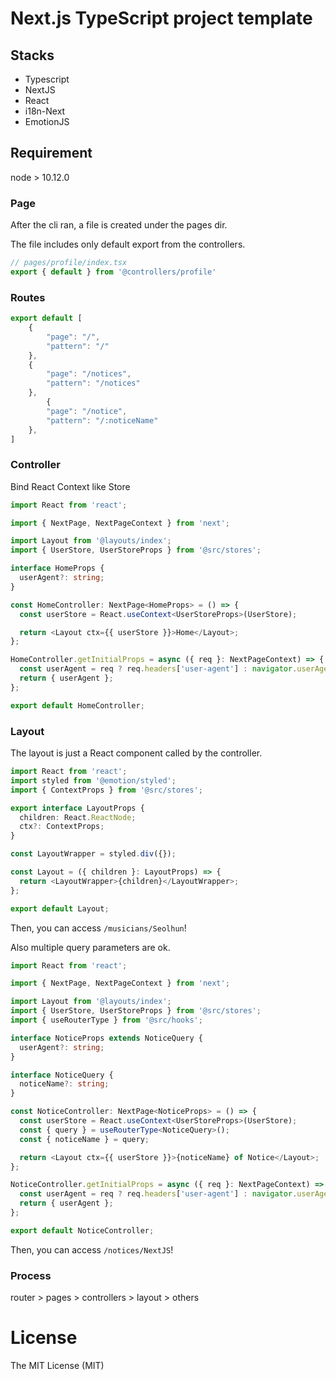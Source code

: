 # Next.js TypeScript project template

## Stacks
- Typescript
- NextJS
- React
- i18n-Next
- EmotionJS

## Requirement

node > 10.12.0

### Page

After the cli ran, a file is created under the pages dir.

The file includes only default export from the controllers.

```ts
// pages/profile/index.tsx
export { default } from '@controllers/profile'

```
### Routes

```ts
export default [
	{
		"page": "/",
		"pattern": "/"
	},
	{
		"page": "/notices",
		"pattern": "/notices"
	},
		{
		"page": "/notice",
		"pattern": "/:noticeName"
	},
]
```

### Controller

Bind React Context like Store

```ts
import React from 'react';

import { NextPage, NextPageContext } from 'next';

import Layout from '@layouts/index';
import { UserStore, UserStoreProps } from '@src/stores';

interface HomeProps {
  userAgent?: string;
}

const HomeController: NextPage<HomeProps> = () => {
  const userStore = React.useContext<UserStoreProps>(UserStore);

  return <Layout ctx={{ userStore }}>Home</Layout>;
};

HomeController.getInitialProps = async ({ req }: NextPageContext) => {
  const userAgent = req ? req.headers['user-agent'] : navigator.userAgent;
  return { userAgent };
};

export default HomeController;

```

### Layout

The layout is just a React component called by the controller.

```ts
import React from 'react';
import styled from '@emotion/styled';
import { ContextProps } from '@src/stores';

export interface LayoutProps {
  children: React.ReactNode;
  ctx?: ContextProps;
}

const LayoutWrapper = styled.div({});

const Layout = ({ children }: LayoutProps) => {
  return <LayoutWrapper>{children}</LayoutWrapper>;
};

export default Layout;
```

Then, you can access `/musicians/Seolhun`!

Also multiple query parameters are ok.

```ts
import React from 'react';

import { NextPage, NextPageContext } from 'next';

import Layout from '@layouts/index';
import { UserStore, UserStoreProps } from '@src/stores';
import { useRouterType } from '@src/hooks';

interface NoticeProps extends NoticeQuery {
  userAgent?: string;
}

interface NoticeQuery {
  noticeName?: string;
}

const NoticeController: NextPage<NoticeProps> = () => {
  const userStore = React.useContext<UserStoreProps>(UserStore);
  const { query } = useRouterType<NoticeQuery>();
  const { noticeName } = query;

  return <Layout ctx={{ userStore }}>{noticeName} of Notice</Layout>;
};

NoticeController.getInitialProps = async ({ req }: NextPageContext) => {
  const userAgent = req ? req.headers['user-agent'] : navigator.userAgent;
  return { userAgent };
};

export default NoticeController;
```

Then, you can access `/notices/NextJS`!

### Process
router > pages > controllers > layout > others

# License
The MIT License (MIT)
